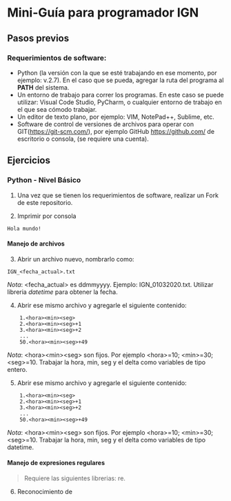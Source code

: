 # Mini-Guía para programador IGN

## Pasos previos
### Requerimientos de software:
* Python (la versión con la que se esté trabajando en ese momento, por ejemplo: v.2.7). En el caso que se pueda, agregar la ruta del programa al **PATH** del sistema. 
* Un entorno de trabajo para correr los programas. En este caso se puede utilizar: Visual Code Studio, PyCharm, o cualquier entorno de trabajo en el que sea cómodo trabajar.
* Un editor de texto plano, por ejemplo: VIM, NotePad++, Sublime, etc.
* Software de control de versiones de archivos para operar con GIT(https://git-scm.com/), por ejemplo GitHub https://github.com/ de escritorio o consola, (se requiere una cuenta).

## Ejercicios

### Python - Nivel Básico
1. Una vez que se tienen los requerimientos de software, realizar un Fork de este repositorio.


2. Imprimir por consola 
```
Hola mundo!
```

#### Manejo de archivos

3. Abrir un archivo nuevo, nombrarlo como: 
```
IGN_<fecha_actual>.txt
```
*Nota*: \<fecha_actual> es ddmmyyyy. Ejemplo: IGN_01032020.txt. Utilizar libreria *datetime* para obtener la fecha. 

4. Abrir ese mismo archivo y agregarle el siguiente contenido:

```
	1.<hora><min><seg>
	2.<hora><min><seg>+1
	3.<hora><min><seg>+2
	...
	50.<hora><min><seg>+49
```
*Nota*: \<hora>\<min>\<seg> son fijos. Por ejemplo \<hora>=10; \<min>=30; \<seg>=10. Trabajar la hora, min, seg y el delta como variables de tipo entero.

5. Abrir ese mismo archivo y agregarle el siguiente contenido:

```
	1.<hora><min><seg>
	2.<hora><min><seg>+1
	3.<hora><min><seg>+2
	...
	50.<hora><min><seg>+49
```
*Nota*: \<hora>\<min>\<seg> son fijos. Por ejemplo \<hora>=10; \<min>=30; \<seg>=10. Trabajar la hora, min, seg y el delta como variables de tipo datetime.

#### Manejo de expresiones regulares
> Requiere las siguientes librerias: re.

6. Reconocimiento de 